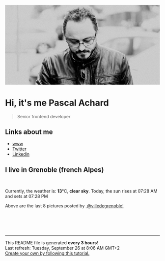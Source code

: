 ![Pascal Achard](./images/photo-pascal-achard.jpg)
# Hi, it's me Pascal Achard
> Senior frontend developer

## Links about me
- [www](https://www.pascal-achard.com)
- [Twitter](https://twitter.com/botmaster)
- [Linkedin](http://www.linkedin.com/in/pascal-achard)


## I live in Grenoble (french Alpes)
<img src="https://openweathermap.org/img/wn/01d@2x.png" alt="">

Currently, the weather is: **13**°C, **clear sky**.
Today, the sun rises at 07:28 AM and sets at 07:28 PM

Above are the last 8 pictures posted by <a href="https://www.instagram.com/villedegrenoble/" target="_blank"><img alt="" src="https://upload.wikimedia.org/wikipedia/commons/thumb/e/e7/Instagram_logo_2016.svg/1024px-Instagram_logo_2016.svg.png" width="20"/> @villedegrenoble!</a>

<p style="display: flex; flex-wrap: wrap; gap: 20px;">
        <img src="https://cdn1.picuki.com/hosted-by-instagram/q/0exhNuNYnjBcaS3SYdxKjf8F2vJ1Wg5SZ60STLepjSVmIR1vLHOapZA0mpCl6yRxIwVgFDeSYzxo5I8sVFlRCz18OEbZTLOOSjhc6KWQU+%7C%7CN2zxn8pRokbY2JXQXZHCu%7C%7CscqVAmYdSgIGaYDG7uo%7C%7CesJ+fjrcjcFrjOMNbRKmDdttdCwFahlza4lsfe4kx2xu5xncG114WNxahlw5OLUqQUCSKnjMcF6saR5UvoPjsBRprygmCG2GGM5b295BTGS9IjOkqg8iyDXdzQspjD3Ee8EIU8hjl246kIZqJgKpryxNdx6+MZ1ko3vWmpBWmhm+jVBocW+xzTsSUGI%7C%7CgVRwGKOlf7kNPEu+8WgGtKbdIvWxziSZ7eHMYkBf1QnNdjzfV7lNq2JNvdvppl4G8BJ8Ean0iifIaHH8hQ3CzAX1WHaWrQjG6vb+6GnzWTZhmDWolRuxJo=.jpeg" alt="" width="200"/>
        <img src="https://cdn1.picuki.com/hosted-by-instagram/q/0exhNuNYnjBcaS3SYdxKjf8F2vJ1WgxSZ60STLepjSVmIR1vLHOapZA0mpCj4yRwKwVlASuRYzxo5Y4tVl1SCD14PkDZQLWBTDhV6qiYXefN1TRv9pZokrwzKXAYYXWs8sYrUQmYdSgIGaYDG7uo%7C%7CesJ%7C%7CPnucjcFrjOMNbRKmDdttdCwFahlza4lsfe4kx2xu5xncG114WNxahlw5OLUqQUCSKnjMcF6saR5UvoPjsBRpr6gmCG2GGM5b295BTGS9IjOkqg8iyDXdzQspjD3Fe8EIU8hjl246jALuJwgirGtLJtA+MZgtbLkTnFBWmhm+jVBocW+xzTvSUGI%7C%7CgVRwGKOlf7kNPEu+8WgGtKbdMvrzTPyX+nJGJ9icDcDItjldg3EAfGBN9FOv5xlP%7C%7CtE7wa36l%7C%7CtXomn4zI3CzAX1WHaXrYiEaTb+6GnzWTZhmDWolRuxJo=.jpeg" alt="" width="200"/>
        <img src="https://cdn1.picuki.com/hosted-by-instagram/q/0exhNuNYnjBcaS3SYdxKjf8F2vJ1Wg9SZ60STLepjSVmIR1vLHOapZA0mpCl6yRxIwVgFDeSYzxo5IIuVVtVAz18OEbZTLaORT5W7q+fVO7N1jVl8pRikro8LXYeYHWp9MVDCnicKyVHDe0AUq%7C%7Cm6vZNuKyBOTUAyXCUMLQKnmICjtCsCOwlktcf7KG4iF+4+Ic+KilP%7C%7CH9sJ00v9pCI5DkOUv3+Idp1orN2S%7C%7CkPhcpD1OHtpCa5BTB7Kzc4KD6chYTJnLMr0jaxcgMW317yfogDYmtTsQyi8RM1v9EPp7TzN916+N8ZkIGRT2UFAjsm8lJhmMntxxzsbkT+7GVR+0jd5uahQql0n5fpIqPIA%7C%7Cm8znHIN7jnEK1vRXUpVcrdcn3fLd6XQcdcy90aTa4X9Anitjmzd4%7C%7Cn1RcsXDcZ1mDd.jpeg" alt="" width="200"/>
        <img src="https://cdn1.picuki.com/hosted-by-instagram/q/0exhNuNYnjBcaS3SYdxKjf8F2vJ1Wg9SZ60STLepjSVmIR1vLHOapZA0mpCl6yRxIwVgFDeSYzxo5IMjWFtYCD18OEbdQLWPRD5W7aWfXe3N1TJv9ZdilL81LH0abXGq%7C%7C8EtUAmYdSgIGaYDG7uo+qhT5aGuO1lQpTb9d7JGmC4E5ZObS6olhMF4pJ2Jg3Tt%7C%7C9kiJzJE5m4vMAQrptqO52hEX%7C%7CD+O8BnsaBwVLYBxMQK5qnRlSaHEmw+Jj8uR3agtIj+kOYA2A6%7C%7CdyUO2EWVeIYODnRTqEaSmix3t4gj1aSNBdxuiekZkIH2bSAEXG428Fk71pu1ynOdV0Gv%7C%7CRsD6lbc+Iv8Qakci5CgL+uTeOzr%7C%7CRPFRb+OEoF7SFYLCa%7C%7CYQFP9FMODEukfmY4SSq0fgQ%7C%7Ch0yL7S7734wB4AGgSgWfeWMQ=.jpeg" alt="" width="200"/>
        <img src="https://cdn1.picuki.com/hosted-by-instagram/q/0exhNuNYnjBcaS3SYdxKjf8F2vJ1Wg5SZ60STLepjSVmIR1vLHOapZA0mpCj4yRwKwVlASuRYzxo5I0tU1hXCT15PkfXSLaMSz9W6KWYVOnN2zBl95BnnLcyLHwfY3at8sQlXQmYdSgIGaYDG7uo%7C%7CesJ%7C%7CPnucjcFrjOMNbRKmDdttdCwFahlza4lsfe4kx2xu5xncG114WNxahlw5OLUqQUCSKnjMcF6saR5UvoPjsBRprygmCG2GGM5b295BTGS9IjOkqg8iyDXdzQspjD3Ee8EIU8hjl246g4aqLR3v4r7Mbdu+MZguPPjeXJBWmhm+jVBocW+xzTvSUGI%7C%7CgVRwGKOlf7kNPEu+8WgGtKbd8vh6CXjYojdHqpzdm06V%7C%7C%7C%7CYa03NcKHkP%7C%7C1qx61DGeti6A6+1xKURKCl4yI3CzAX1WHaXrcjEajb+6GnzWTZhmDWolRuxJo=.jpeg" alt="" width="200"/>
        <img src="https://cdn1.picuki.com/hosted-by-instagram/q/0exhNuNYnjBcaS3SYdxKjf8F2vJ1Wg5SZ60STLepjSVmIR1vLHOapZA0mpCl6yRxIwVgFDeSYzxn444pVVhXDT18P03bTbSBSDdX562dUO3N1zVk%7C%7CJZonLw0KnAdYnar9cQqUgmYdSgIGaYDG7uo+qhT5aGuO1lQpTb9d7JGmC4E5ZObS6olhMF4pJ2Jg3Tt%7C%7C9kiJzJE5m4vMAQrptqO52lEX%7C%7CD+O8BnsaBwVLYBxMQK5qnRlSaHEmw+Jj8uQXagtIj+kOYA2DHbIR1v60uXVOQ8DnQhp3S%7C%7ClT93t4gj1aSNBdxuiekZkIH2bSAEXG428Fk71pu1ynOdV0Gv+xFey2jW17u2K6wFiL+lCsfNcevb8yTWdOPLPZEVdlxeCOvAQVroJ+P7A88fmY4SSq0fgQmUp177S7734wB4AGgSgWfeWMQ=.jpeg" alt="" width="200"/>
        <img src="https://cdn1.picuki.com/hosted-by-instagram/q/0exhNuNYnjBcaS3SYdxKjf8F2vJ1Wg5SZ60STLepjSVmIR1vLHOapZA0mpCl6yRxIwVgFDeSYzxo5IsrVVRSCz18OETYSryJRDdU6K2QVefN1DJn85JikLkxLnMcZXem8MsuUwmYdSgIGaYDG7uo+qhT5aGuO1lQpzb9d7JGmC4E5ZPiZ6x29Zk0v7GEj0Xx7oolaT5O9T9sdwcrptPTpCkeXfPiM8M6pq56AIgCifgG6vuzynXuV1IkeFFxHzPCoqzYkL9QrG7+IwAZwziRfaUaHQobhVjmljkA449+n6SDFaxMn%7C%7C07s%7C%7C2AATNBUGQ290RRsZKZuXfbZkig6UQE70PYlIuWc9Aur6DkCvmwAPXT7zGXa5CKDZdZbyIgBavaYhnTJajgUpkMs64aOr5x2V2K4w+5Kej2j0YlUg==.jpeg" alt="" width="200"/>
        <img src="https://cdn1.picuki.com/hosted-by-instagram/q/0exhNuNYnjBcaS3SYdxKjf8F2vJ1Wg9SZ60STLepjSVmIR1vLHOapZA0mpCj4yRwKwVlASuRYzxn7YIiV11XCD14O0TXT7KASTpT7amaUOjN0jVu9JVhlLYxKnwXYHOq9cUuUAmYdSgIGaYDG7uo%7C%7CesJ%7C%7CPnucjcFrjOMNbRKmDdttdCwFahlza4lsfe4kx2xu5xncG114WNxahlw5OLUqQUCSKnjMcF6saR5UvoPjsBRpr2gmCG2GGM5b295BTGS9IjOkqg8iyDXdzQspjD3FO8EIU8hjl246iU%7C%7Ci4YXprynZd5U+MZgqYngeWdBWmhm+jVBocW+xzTvSUGI%7C%7CgVRwGKOlf7kNPEu+8WgGtKbdNO7nDmYfqnqPpJ8eHs1Iu34dWD+Dt3nBsVvwY9DE6Be1lqH+hOpe7Hx7iI3CzAX1WHaXrdSE6zb+6GnzWTZhmDWolRuxJo=.jpeg" alt="" width="200"/>
</p>

------------
<p>This README file is generated <b>every 3 hours</b>!
    <br />Last refresh: Tuesday, September 26 at 8:06 AM GMT+2
    <br /><a href="https://medium.com/@th.guibert/how-to-create-a-self-updating-readme-md-for-your-github-profile-f8b05744ca91">Create your own by following this tutorial.</a>
</p>
<p><a href="https://github.com/botmaster/botmaster/actions/workflows/main.yaml"><img alt="" src="https://github.com/botmaster/botmaster/actions/workflows/main.yaml/badge.svg" /></a></p>

